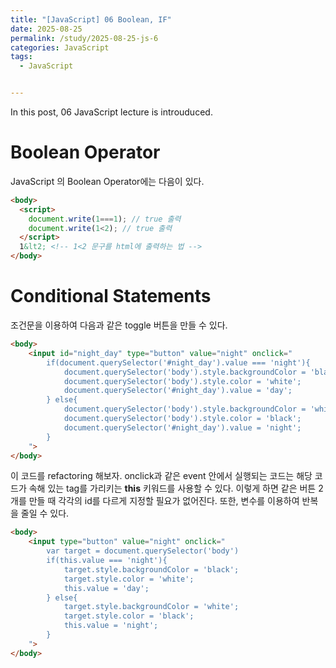 ```yaml
---
title: "[JavaScript] 06 Boolean, IF"
date: 2025-08-25
permalink: /study/2025-08-25-js-6
categories: JavaScript
tags: 
  - JavaScript


---
```


In this post, 06 JavaScript lecture is introuduced. 



# Boolean Operator

JavaScript 의 Boolean Operator에는 다음이 있다.

```html
<body>
  <script>
  	document.write(1===1); // true 출력
    document.write(1<2); // true 출력
  </script>
  1&lt2; <!-- 1<2 문구를 html에 출력하는 법 -->
</body>
```



# Conditional Statements

조건문을 이용하여 다음과 같은 toggle 버튼을 만들 수 있다.

```html
<body>
    <input id="night_day" type="button" value="night" onclick="
        if(document.querySelector('#night_day').value === 'night'){
            document.querySelector('body').style.backgroundColor = 'black';
            document.querySelector('body').style.color = 'white';
            document.querySelector('#night_day').value = 'day';
        } else{
            document.querySelector('body').style.backgroundColor = 'white';
            document.querySelector('body').style.color = 'black';
            document.querySelector('#night_day').value = 'night';
        }
    ">
</body>
```

이 코드를 refactoring 해보자. onclick과 같은 event 안에서 실행되는 코드는 해당 코드가 속해 있는 tag를 가리키는 **this** 키워드를 사용할 수 있다. 이렇게 하면 같은 버튼 2개를 만들 때 각각의 id를 다르게 지정할 필요가 없어진다. 또한, 변수를 이용하여 반복을 줄일 수 있다.

```html
<body>
    <input type="button" value="night" onclick="
        var target = document.querySelector('body')
        if(this.value === 'night'){
            target.style.backgroundColor = 'black';
            target.style.color = 'white';
            this.value = 'day';
        } else{
            target.style.backgroundColor = 'white';
            target.style.color = 'black';
            this.value = 'night';
        }
    ">
</body>
```


